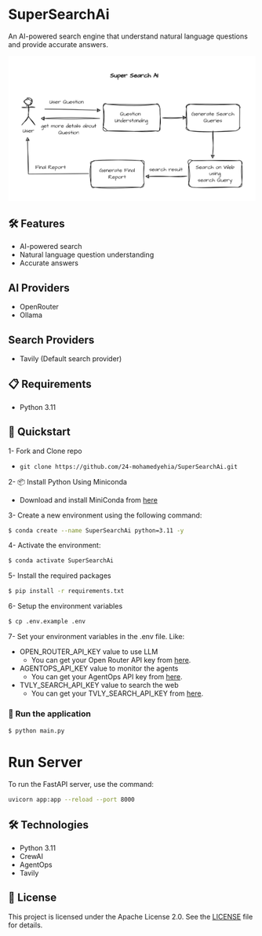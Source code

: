 # SuperSearchAi
An AI-powered search engine that understand natural language questions and provide accurate answers.

![SuperSearchAi](./public/supersearchai.png)

## 🛠 Features
- AI-powered search 
- Natural language question understanding
- Accurate answers

## AI Providers
- OpenRouter
- Ollama

## Search Providers
- Tavily (Default search provider)

## 📋 Requirements
- Python 3.11

## 🚀 Quickstart

1- Fork and Clone repo
 - `git clone https://github.com/24-mohamedyehia/SuperSearchAi.git`

2- 📦 Install Python Using Miniconda
 - Download and install MiniConda from [here](https://www.anaconda.com/docs/getting-started/miniconda/main#quick-command-line-install)

3- Create a new environment using the following command:
```bash
$ conda create --name SuperSearchAi python=3.11 -y
```

4- Activate the environment:
```bash
$ conda activate SuperSearchAi
```

5- Install the required packages
```bash
$ pip install -r requirements.txt
```

6- Setup the environment variables
```bash
$ cp .env.example .env
```

7- Set your environment variables in the .env file. Like:
- OPEN_ROUTER_API_KEY value to use LLM
    - You can get your Open Router API key from [here](https://openrouter.ai/settings/keys).
- AGENTOPS_API_KEY value to monitor the agents
    - You can get your AgentOps API key from [here](https://agentops.com/).
- TVLY_SEARCH_API_KEY value to search the web
    - You can get your TVLY_SEARCH_API_KEY from [here](https://app.tavily.com/).

### 🚀 Run the application
```bash
$ python main.py
```
# Run Server
To run the FastAPI server, use the command:
```bash
uvicorn app:app --reload --port 8000
```

## 🛠 Technologies
- Python 3.11
- CrewAI
- AgentOps
- Tavily    

## 📜 License
This project is licensed under the Apache License 2.0. See the [LICENSE](./LICENSE) file for details.